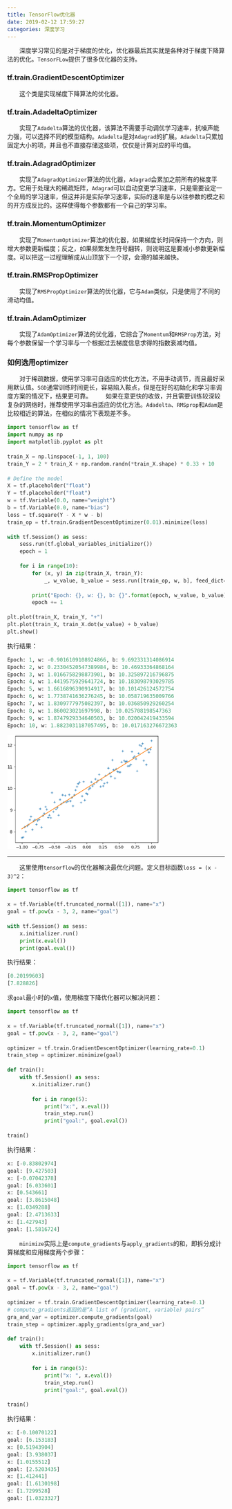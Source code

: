 ```yaml
---
title: TensorFlow优化器
date: 2019-02-12 17:59:27
categories: 深度学习
---
```

&emsp;&emsp;深度学习常见的是对于梯度的优化，优化器最后其实就是各种对于梯度下降算法的优化。`TensorFLow`提供了很多优化器的支持。

### tf.train.GradientDescentOptimizer

&emsp;&emsp;这个类是实现梯度下降算法的优化器。

### tf.train.AdadeltaOptimizer

&emsp;&emsp;实现了`Adadelta`算法的优化器，该算法不需要手动调优学习速率，抗噪声能力强，可以选择不同的模型结构。`Adadelta`是对`Adagrad`的扩展。`Adadelta`只累加固定大小的项，并且也不直接存储这些项，仅仅是计算对应的平均值。

### tf.train.AdagradOptimizer

&emsp;&emsp;实现了`AdagradOptimizer`算法的优化器，`Adagrad`会累加之前所有的梯度平方。它用于处理大的稀疏矩阵，`Adagrad`可以自动变更学习速率，只是需要设定一个全局的学习速率，但这并非是实际学习速率，实际的速率是与以往参数的模之和的开方成反比的。这样使得每个参数都有一个自己的学习率。

### tf.train.MomentumOptimizer

&emsp;&emsp;实现了`MomentumOptimizer`算法的优化器，如果梯度长时间保持一个方向，则增大参数更新幅度；反之，如果频繁发生符号翻转，则说明这是要减小参数更新幅度。可以把这一过程理解成从山顶放下一个球，会滑的越来越快。

### tf.train.RMSPropOptimizer

&emsp;&emsp;实现了`RMSPropOptimizer`算法的优化器，它与`Adam`类似，只是使用了不同的滑动均值。

### tf.train.AdamOptimizer

&emsp;&emsp;实现了`AdamOptimizer`算法的优化器，它综合了`Momentum`和`RMSProp`方法，对每个参数保留一个学习率与一个根据过去梯度信息求得的指数衰减均值。

### 如何选用optimizer

&emsp;&emsp;对于稀疏数据，使用学习率可自适应的优化方法，不用手动调节，而且最好采用默认值。`SGD`通常训练时间更长，容易陷入鞍点，但是在好的初始化和学习率调度方案的情况下，结果更可靠。
&emsp;&emsp;如果在意更快的收敛，并且需要训练较深较复杂的网络时，推荐使用学习率自适应的优化方法。`Adadelta`、`RMSprop`和`Adam`是比较相近的算法，在相似的情况下表现差不多。

``` python
import tensorflow as tf
import numpy as np
import matplotlib.pyplot as plt
​
train_X = np.linspace(-1, 1, 100)
train_Y = 2 * train_X + np.random.randn(*train_X.shape) * 0.33 + 10
​
# Define the model
X = tf.placeholder("float")
Y = tf.placeholder("float")
w = tf.Variable(0.0, name="weight")
b = tf.Variable(0.0, name="bias")
loss = tf.square(Y - X * w - b)
train_op = tf.train.GradientDescentOptimizer(0.01).minimize(loss)
​
with tf.Session() as sess:
    sess.run(tf.global_variables_initializer())
    epoch = 1

    for i in range(10):
        for (x, y) in zip(train_X, train_Y):
            _, w_value, b_value = sess.run([train_op, w, b], feed_dict={X: x, Y: y})

        print("Epoch: {}, w: {}, b: {}".format(epoch, w_value, b_value))
        epoch += 1
​
plt.plot(train_X, train_Y, "+")
plt.plot(train_X, train_X.dot(w_value) + b_value)
plt.show()
```

执行结果：

``` python
Epoch: 1, w: -0.9016109108924866, b: 9.692331314086914
Epoch: 2, w: 0.23304520547389984, b: 10.46933364868164
Epoch: 3, w: 1.0166758298873901, b: 10.325897216796875
Epoch: 4, w: 1.4419575929641724, b: 10.183098793029785
Epoch: 5, w: 1.6616896390914917, b: 10.101426124572754
Epoch: 6, w: 1.7738741636276245, b: 10.058719635009766
Epoch: 7, w: 1.8309777975082397, b: 10.036850929260254
Epoch: 8, w: 1.860023021697998, b: 10.025708198547363
Epoch: 9, w: 1.8747929334640503, b: 10.020042419433594
Epoch: 10, w: 1.8823031187057495, b: 10.017163276672363
```

<img src="./TensorFlow优化器/1.png" height="263" width="352">

---

&emsp;&emsp;这里使用`tensorflow`的优化器解决最优化问题。定义目标函数`loss = (x - 3)^2`：

``` python
import tensorflow as tf
​
x = tf.Variable(tf.truncated_normal([1]), name="x")
goal = tf.pow(x - 3, 2, name="goal")
​
with tf.Session() as sess:
    x.initializer.run()
    print(x.eval())
    print(goal.eval())
```

执行结果：

``` python
[0.20199603]
[7.828826]
```

求`goal`最小时的`x`值，使用梯度下降优化器可以解决问题：

``` python
import tensorflow as tf
​
x = tf.Variable(tf.truncated_normal([1]), name="x")
goal = tf.pow(x - 3, 2, name="goal")
​
optimizer = tf.train.GradientDescentOptimizer(learning_rate=0.1)
train_step = optimizer.minimize(goal)
​
def train():
    with tf.Session() as sess:
        x.initializer.run()

        for i in range(5):
            print("x:", x.eval())
            train_step.run()
            print("goal:", goal.eval())
​
train()
```

执行结果：

``` python
x: [-0.83802974]
goal: [9.427503]
x: [-0.07042378]
goal: [6.033601]
x: [0.543661]
goal: [3.8615048]
x: [1.0349288]
goal: [2.4713633]
x: [1.427943]
goal: [1.5816724]
```

&emsp;&emsp;`minimize`实际上是`compute_gradients`与`apply_gradients`的和，即拆分成计算梯度和应用梯度两个步骤：

``` python
import tensorflow as tf
​
x = tf.Variable(tf.truncated_normal([1]), name="x")
goal = tf.pow(x - 3, 2, name="goal")
​
optimizer = tf.train.GradientDescentOptimizer(learning_rate=0.1)
# compute_gradients返回的是“A list of (gradient, variable) pairs”
gra_and_var = optimizer.compute_gradients(goal)
train_step = optimizer.apply_gradients(gra_and_var)
​
def train():
    with tf.Session() as sess:
        x.initializer.run()

        for i in range(5):
            print("x: ", x.eval())
            train_step.run()
            print("goal:", goal.eval())
​
train()
```

执行结果：

``` python
x: [-0.10070122]
goal: [6.153183]
x: [0.51943904]
goal: [3.938037]
x: [1.0155512]
goal: [2.5203435]
x: [1.412441]
goal: [1.6130198]
x: [1.7299528]
goal: [1.0323327]
```